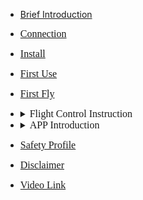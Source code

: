 <!-- docs/_sidebar.md -->

<style type="text/css">
details summary::-webkit-details-marker { display:none; } 去三角形
summary{outline:none;}去边框
</style>

- [Brief Introduction](content_ch/)
- [<font size=3 face="黑体">Connection</font>](introduction/connect.md)
- [<font size=3 face="黑体">Install</font>](introduction/quickstart.md)
- [<font size=3 face="黑体">First Use</font>](introduction/app/appdownload.md)
- [<font size=3 face="黑体">First Fly</font>](introduction/fly.md)
- <details> <summary><font size=3 face="黑体">Flight Control Instruction</font> </summary> 
 
  - [<font size=3 face="黑体">AB Mode</font>](introduction/ABmode.md)
  - [<font size=3 face="黑体">Auto Mode</font>](introduction/AUTOmode.md)
  - [<font size=3 face="黑体">RTK Instruction</font>](introduction/RTK.md)
  - [<font size=3 face="黑体">Lamp Signal</font>](introduction/light.md)
  - <details> <summary><font size=3 face="黑体">Sensor Calibration</font></summary>

    - [<font size=3 face="黑体">Remote control calibration</font>](introduction/calibration/remote_calib.md)
    - [<font size=3 face="黑体">Flight calibration</font>](introduction/calibration/fly_calib.md)
    - [<font size=3 face="黑体">Magnetic calibration</font>](introduction/calibration/mag_calib.md)
    - [<font size=3 face="黑体">Flowmeter calibration</font>](introduction/calibration/flow_calib.md)
    - [<font size=3 face="黑体">Motor inspection</font>](introduction/calibration/motor_calib.md)
- <details> <summary> <font size=3 face="黑体"> APP Introduction</font></summary>  

  - [<font size=3 face="黑体">APP Parameter introduction</font>](introduction/APPpar.md)
  - [<font size=3 face="黑体">APP Management Settings</font>](introduction/APPuser.md)
  - [<font size=3 face="黑体">Agricultural Platform</font>](introduction/AGplatform.md)
- [<font size=3 face="黑体">Safety Profile</font>](introduction/sercurity.md)
- [<font size=3 face="黑体">Disclaimer</font>](introduction/satament.md)
- [<font size=3 face="黑体">Video Link</font>](introduction/video.md)


<style type="text/css">
details summary::-webkit-details-marker { display:none; } 去三角形
summary{outline:none;}去边框
</style>